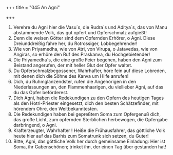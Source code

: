 +++
title = "045 An Agni"

+++


1.	Verehre du Agni hier die Vasu´s, die Rudra´s und Aditya´s, das von Manu abstammende Volk, das gut opfert und Opferschmalz aufgießt!
2.	Denn die weisen Götter sind dem Opfernden Erhörer, o Agni. Diese Dreiunddreißig fahre her, du Rotrossiger, Lobbegehrender!
3.	Wie von Priyamedha, wie von Atri, von Virupa, o Jatavedas, wie von Angiras, so erhöre den Ruf des Praskanva, du Hochgebietender!
4.	Die Priyamedha´s, die eine große Feier begehen, haben den Agni zum Beistand angerufen, der mit heller Glut der Opfer waltet.
5.	Du Opferschmalzbegossener, Wahrhafter, höre fein auf diese Lobreden, mit denen dich die Söhne des Kanva um Hilfe anrufen!
6.	Dich, du Ruhmglänzendster, rufen die Angehörigen in den Niederlassungen an, den Flammenhaarigen, du viellieber Agni, auf das du das Opfer beförderest.
7.	Dich Agni, haben die Redekundigen zu den Opfern des heutigen Tages als den Hotri-Priester eingesetzt, dich den besten Schätzefinder, mit hörendem Ohre, den Weitbekanntesten.
8.	Die Redekundigen haben bei gepreßtem Soma zum Opfergenuß dich, das große Licht, zum opfernden Sterblichen herbewogen, die Opfergabe darbringend, o Agni.
9.	Krafterzeugter, Wahrhafter ! Heiße die Frühausfahrer, das göttliche Volk heute hier auf das Barhis zum Somatrunk sich setzen, du Guter!
10.	Bitte, Agni, das göttliche Volk her durch gemeinsame Einladung: Hier ist Soma, ihr Gabenschönen; trinket ihn, der einen Tag über gestanden hat!


